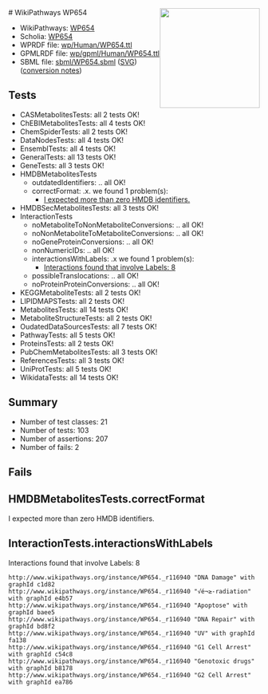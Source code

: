 <img style="float: right; width: 200px" src="../logo.png" />
# WikiPathways WP654

* WikiPathways: [WP654](https://identifiers.org/wikipathways:WP654)
* Scholia: [WP654](https://scholia.toolforge.org/wikipathways/WP654)
* WPRDF file: [wp/Human/WP654.ttl](../wp/Human/WP654.ttl)
* GPMLRDF file: [wp/gpml/Human/WP654.ttl](../wp/gpml/Human/WP654.ttl)
* SBML file: [sbml/WP654.sbml](../sbml/WP654.sbml) ([SVG](../sbml/WP654.svg)) ([conversion notes](../sbml/WP654.txt))

## Tests
* CASMetabolitesTests: all 2 tests OK!
* ChEBIMetabolitesTests: all 4 tests OK!
* ChemSpiderTests: all 2 tests OK!
* DataNodesTests: all 4 tests OK!
* EnsemblTests: all 4 tests OK!
* GeneralTests: all 13 tests OK!
* GeneTests: all 3 tests OK!
* HMDBMetabolitesTests
    * outdatedIdentifiers: .. all OK!
    * correctFormat: .x. we found 1 problem(s):
        * [I expected more than zero HMDB identifiers.](#ad154c1e)
* HMDBSecMetabolitesTests: all 3 tests OK!
* InteractionTests
    * noMetaboliteToNonMetaboliteConversions: .. all OK!
    * noNonMetaboliteToMetaboliteConversions: .. all OK!
    * noGeneProteinConversions: .. all OK!
    * nonNumericIDs: .. all OK!
    * interactionsWithLabels: .x we found 1 problem(s):
        * [Interactions found that involve Labels: 8](#630d267f)
    * possibleTranslocations: .. all OK!
    * noProteinProteinConversions: .. all OK!
* KEGGMetaboliteTests: all 2 tests OK!
* LIPIDMAPSTests: all 2 tests OK!
* MetabolitesTests: all 14 tests OK!
* MetaboliteStructureTests: all 2 tests OK!
* OudatedDataSourcesTests: all 7 tests OK!
* PathwayTests: all 5 tests OK!
* ProteinsTests: all 2 tests OK!
* PubChemMetabolitesTests: all 3 tests OK!
* ReferencesTests: all 3 tests OK!
* UniProtTests: all 5 tests OK!
* WikidataTests: all 14 tests OK!


## Summary

* Number of test classes: 21
* Number of tests: 103
* Number of assertions: 207
* Number of fails: 2

## Fails

<a name="ad154c1e" />

## HMDBMetabolitesTests.correctFormat

I expected more than zero HMDB identifiers.
<a name="630d267f" />

## InteractionTests.interactionsWithLabels

Interactions found that involve Labels: 8
```
http://www.wikipathways.org/instance/WP654._r116940 "DNA Damage" with graphId c1d82
http://www.wikipathways.org/instance/WP654._r116940 "√é¬≥-radiation" with graphId e4b57
http://www.wikipathways.org/instance/WP654._r116940 "Apoptose" with graphId baee5
http://www.wikipathways.org/instance/WP654._r116940 "DNA Repair" with graphId bd8f2
http://www.wikipathways.org/instance/WP654._r116940 "UV" with graphId fa138
http://www.wikipathways.org/instance/WP654._r116940 "G1 Cell Arrest" with graphId c54c8
http://www.wikipathways.org/instance/WP654._r116940 "Genotoxic drugs" with graphId b8178
http://www.wikipathways.org/instance/WP654._r116940 "G2 Cell Arrest" with graphId ea786
```

